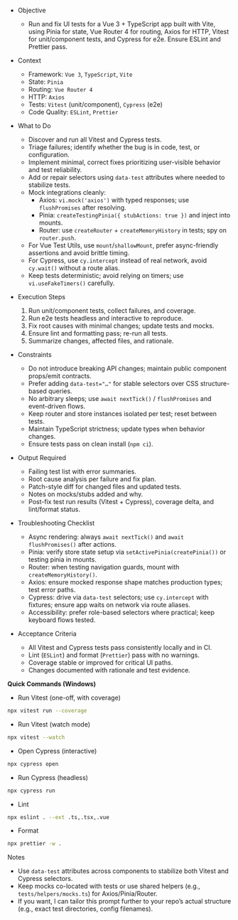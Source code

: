 - Objective
  - Run and fix UI tests for a Vue 3 + TypeScript app built with Vite, using Pinia for state, Vue Router 4 for routing, Axios for HTTP, Vitest for unit/component tests, and Cypress for e2e. Ensure ESLint and Prettier pass.

- Context
  - Framework: `Vue 3`, `TypeScript`, `Vite`
  - State: `Pinia`
  - Routing: `Vue Router 4`
  - HTTP: `Axios`
  - Tests: `Vitest` (unit/component), `Cypress` (e2e)
  - Code Quality: `ESLint`, `Prettier`

- What to Do
  - Discover and run all Vitest and Cypress tests.
  - Triage failures; identify whether the bug is in code, test, or configuration.
  - Implement minimal, correct fixes prioritizing user-visible behavior and test reliability.
  - Add or repair selectors using `data-test` attributes where needed to stabilize tests.
  - Mock integrations cleanly:
    - Axios: `vi.mock('axios')` with typed responses; use `flushPromises` after resolving.
    - Pinia: `createTestingPinia({ stubActions: true })` and inject into mounts.
    - Router: use `createRouter` + `createMemoryHistory` in tests; spy on `router.push`.
  - For Vue Test Utils, use `mount`/`shallowMount`, prefer async-friendly assertions and avoid brittle timing.
  - For Cypress, use `cy.intercept` instead of real network, avoid `cy.wait()` without a route alias.
  - Keep tests deterministic; avoid relying on timers; use `vi.useFakeTimers()` carefully.

- Execution Steps
  1) Run unit/component tests, collect failures, and coverage.
  2) Run e2e tests headless and interactive to reproduce.
  3) Fix root causes with minimal changes; update tests and mocks.
  4) Ensure lint and formatting pass; re-run all tests.
  5) Summarize changes, affected files, and rationale.

- Constraints
  - Do not introduce breaking API changes; maintain public component props/emit contracts.
  - Prefer adding `data-test="…"` for stable selectors over CSS structure-based queries.
  - No arbitrary sleeps; use `await nextTick()` / `flushPromises` and event-driven flows.
  - Keep router and store instances isolated per test; reset between tests.
  - Maintain TypeScript strictness; update types when behavior changes.
  - Ensure tests pass on clean install (`npm ci`).

- Output Required
  - Failing test list with error summaries.
  - Root cause analysis per failure and fix plan.
  - Patch-style diff for changed files and updated tests.
  - Notes on mocks/stubs added and why.
  - Post-fix test run results (Vitest + Cypress), coverage delta, and lint/format status.

- Troubleshooting Checklist
  - Async rendering: always `await nextTick()` and `await flushPromises()` after actions.
  - Pinia: verify store state setup via `setActivePinia(createPinia())` or testing pinia in mounts.
  - Router: when testing navigation guards, mount with `createMemoryHistory()`.
  - Axios: ensure mocked response shape matches production types; test error paths.
  - Cypress: drive via `data-test` selectors; use `cy.intercept` with fixtures; ensure app waits on network via route aliases.
  - Accessibility: prefer role-based selectors where practical; keep keyboard flows tested.

- Acceptance Criteria
  - All Vitest and Cypress tests pass consistently locally and in CI.
  - Lint (`ESLint`) and format (`Prettier`) pass with no warnings.
  - Coverage stable or improved for critical UI paths.
  - Changes documented with rationale and test evidence.

**Quick Commands (Windows)**
- Run Vitest (one-off, with coverage)
```bash
npx vitest run --coverage
```
- Run Vitest (watch mode)
```bash
npx vitest --watch
```
- Open Cypress (interactive)
```bash
npx cypress open
```
- Run Cypress (headless)
```bash
npx cypress run
```
- Lint
```bash
npx eslint . --ext .ts,.tsx,.vue
```
- Format
```bash
npx prettier -w .
```

Notes
- Use `data-test` attributes across components to stabilize both Vitest and Cypress selectors.
- Keep mocks co-located with tests or use shared helpers (e.g., `tests/helpers/mocks.ts`) for Axios/Pinia/Router.
- If you want, I can tailor this prompt further to your repo’s actual structure (e.g., exact test directories, config filenames).
        